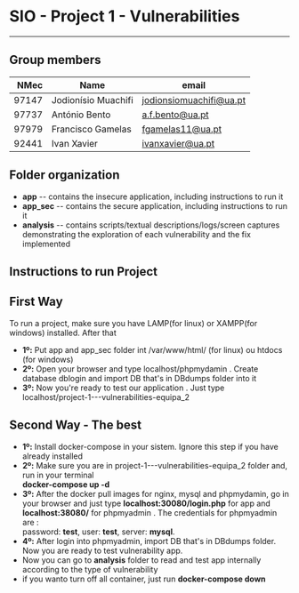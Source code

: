 # SIO - Project 1 - Vulnerabilities

-----

## Group members

| NMec | Name | email |
|--:|---|---|
| 97147 | Jodionísio Muachifi  | jodionsiomuachifi@ua.pt |
| 97737 | António Bento | a.f.bento@ua.pt |
| 97979 | Francisco Gamelas | fgamelas11@ua.pt |
| 92441 | Ivan Xavier | ivanxavier@ua.pt |


## Folder organization

- **app** -- contains the insecure application, including instructions to run it
- **app_sec** -- contains the secure application, including instructions to run it
- **analysis** -- contains scripts/textual descriptions/logs/screen captures demonstrating the exploration of each vulnerability and the fix implemented

## Instructions to run Project

## First Way
To run a project, make sure you have LAMP(for linux) or XAMPP(for windows) installed. After that
- **1º:** Put app and app_sec folder int /var/www/html/ (for linux) ou htdocs (for windows)
- **2º:** Open your browser and type localhost/phpmydamin . Create database dblogin and import DB that's in DBdumps folder into it
- **3º:** Now you're ready to test our application . Just type localhost/project-1---vulnerabilities-equipa_2
## Second Way - The best
- **1º:** Install docker-compose in your sistem. Ignore this step if you have already installed 
- **2º:** Make sure you are in project-1---vulnerabilities-equipa_2 folder and,  run in your terminal <br> **docker-compose up -d**
- **3º:** After the docker pull images for nginx, mysql and phpmydamin, go in your browser and just type **localhost:30080/login.php** for app and **localhost:38080/** for phpmyadmin . The credentials for phpmyadmin are :<br> password: **test**, user: **test**, server: **mysql**.
- **4º:** After login into phpmyadmin, import DB that's in DBdumps folder. Now you are ready to test vulnerability app.
- Now you can go to **analysis** folder to read and test app internally according to the type of vulnerability
- if you wanto turn off all container, just run **docker-compose down**